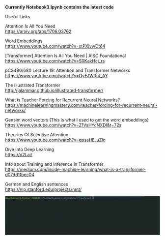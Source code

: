 **Currently Notebook3.ipynb contains the latest code**  

  
Useful Links  
 
Attention Is All You Need  
https://arxiv.org/abs/1706.03762  
  
Word Embeddings  
https://www.youtube.com/watch?v=xtPXjvwCt64


[Transformer] Attention Is All You Need | AISC Foundational  
https://www.youtube.com/watch?v=S0KakHcj_rs  
  
  
  
pCS480/680 Lecture 19: Attention and Transformer Networks  
https://www.youtube.com/watch?v=OyFJWRnt_AY  
  
  
  
The Illustrated Transformer  
http://jalammar.github.io/illustrated-transformer/  
  
  
  
What is Teacher Forcing for Recurrent Neural Networks?  
https://machinelearningmastery.com/teacher-forcing-for-recurrent-neural-networks/  
  
  
Gensim word vectors  (This is what I used to get the word embeddings)  
https://www.youtube.com/watch?v=Z1VsHYcNXDI&t=72s  
  
Theories Of Selective Attention  
https://www.youtube.com/watch?v=qpsaHE_uZic  
  
Dive Into Deep Learning  
https://d2l.ai/  

Info about Training and Inference in Transformer  
https://medium.com/inside-machine-learning/what-is-a-transformer-d07dd1fbec04  
  
German and English sentences  
https://nlp.stanford.edu/projects/nmt/  
  
  

![Inference](demo/inference.gif) 

